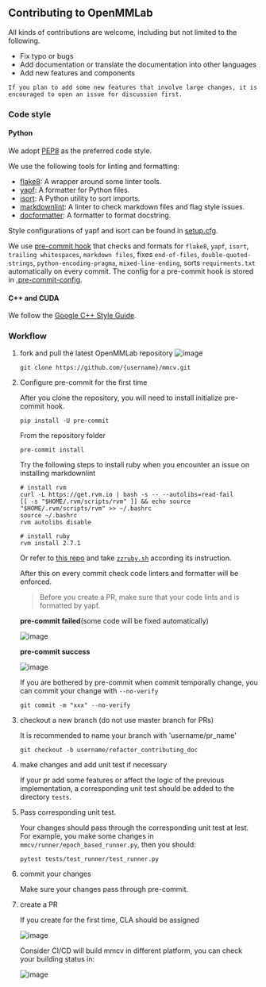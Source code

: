 ## Contributing to OpenMMLab

All kinds of contributions are welcome, including but not limited to the following.

- Fix typo or bugs
- Add documentation or translate the documentation into other languages
- Add new features and components

```{note}
If you plan to add some new features that involve large changes, it is encouraged to open an issue for discussion first.
```
### Code style

#### Python

We adopt [PEP8](https://www.python.org/dev/peps/pep-0008/) as the preferred code style.

We use the following tools for linting and formatting:

- [flake8](http://flake8.pycqa.org/en/latest/): A wrapper around some linter tools.
- [yapf](https://github.com/google/yapf): A formatter for Python files.
- [isort](https://github.com/timothycrosley/isort): A Python utility to sort imports.
- [markdownlint](https://github.com/markdownlint/markdownlint): A linter to check markdown files and flag style issues.
- [docformatter](https://github.com/myint/docformatter): A formatter to format docstring.

Style configurations of yapf and isort can be found in [setup.cfg](./setup.cfg).

We use [pre-commit hook](https://pre-commit.com/) that checks and formats for `flake8`, `yapf`, `isort`, `trailing whitespaces`, `markdown files`,
fixes `end-of-files`, `double-quoted-strings`, `python-encoding-pragma`, `mixed-line-ending`, sorts `requirments.txt` automatically on every commit.
The config for a pre-commit hook is stored in [.pre-commit-config](./.pre-commit-config.yaml).
#### C++ and CUDA

We follow the [Google C++ Style Guide](https://google.github.io/styleguide/cppguide.html).

### Workflow

1. fork and pull the latest OpenMMLab repository
![image](https://user-images.githubusercontent.com/57566630/167305749-43c7f4e9-449b-4e98-ade5-0c9276d5c9ce.png)

    ```shell
    git clone https://github.com/{username}/mmcv.git
    ```

2. Configure pre-commit for the first time

    After you clone the repository, you will need to install initialize pre-commit hook.

    ```shell
    pip install -U pre-commit
    ```

    From the repository folder

    ```shell
    pre-commit install
    ```

    Try the following steps to install ruby when you encounter an issue on installing markdownlint

    ```shell
    # install rvm
    curl -L https://get.rvm.io | bash -s -- --autolibs=read-fail
    [[ -s "$HOME/.rvm/scripts/rvm" ]] && echo source "$HOME/.rvm/scripts/rvm" >> ~/.bashrc
    source ~/.bashrc
    rvm autolibs disable

    # install ruby
    rvm install 2.7.1
    ```

    Or refer to [this repo](https://github.com/innerlee/setup) and take [`zzruby.sh`](https://github.com/innerlee/setup/blob/master/zzruby.sh) according its instruction.

    After this on every commit check code linters and formatter will be enforced.

    >Before you create a PR, make sure that your code lints and is formatted by yapf.

    **pre-commit failed**(some code will be fixed automatically)

    ![image](https://user-images.githubusercontent.com/57566630/167306461-3cb3b5bf-d9b3-4d5a-9c0a-34cfded8dbbc.png)

    **pre-commit success**

    ![image](https://user-images.githubusercontent.com/57566630/167306496-d2b8daf7-d72c-4129-a0e8-175f8a32cc47.png)

    If you are bothered by pre-commit when commit temporally change, you can commit your change with `--no-verify`

    ```shell
    git commit -m "xxx" --no-verify
    ```

3. checkout a new branch (do not use master branch for PRs)

    It is recommended to name your branch with 'username/pr_name'

    ```shell
    git checkout -b username/refactor_contributing_doc
    ```

4. make changes and add unit test if necessary

    If your pr add some features or affect the logic of the previous implementation, a corresponding unit test should be added to the directory `tests`.

5. Pass corresponding unit test.

    Your changes should pass through the corresponding unit test at lest. For example, you make some changes in `mmcv/runner/epoch_based_runner.py`, then you should:

    ```shell
    pytest tests/test_runner/test_runner.py
    ```


6. commit your changes

    Make sure your changes pass through pre-commit.

7. create a PR

    If you create for the first time, CLA should be assigned

    ![image](https://user-images.githubusercontent.com/57566630/167307569-a794b967-6e28-4eac-a942-00deb657815f.png)

    Consider CI/CD will build mmcv in different platform, you can check your building status in:

    ![image](https://user-images.githubusercontent.com/57566630/167307490-f9ebf9fa-63c0-4d83-8ba1-081ea169eb3a.png)

